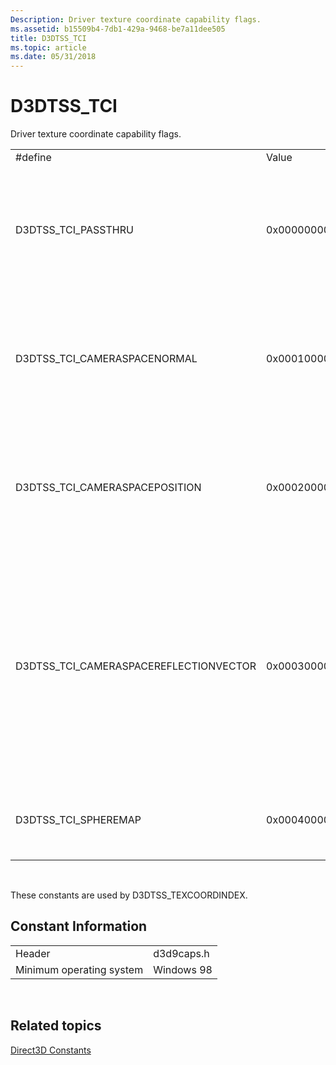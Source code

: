 ```yaml
---
Description: Driver texture coordinate capability flags.
ms.assetid: b15509b4-7db1-429a-9468-be7a11dee505
title: D3DTSS_TCI
ms.topic: article
ms.date: 05/31/2018
---
```


# D3DTSS\_TCI

Driver texture coordinate capability flags.



|                                          |             |                                                                                                                                                                                                                      |
|------------------------------------------|-------------|----------------------------------------------------------------------------------------------------------------------------------------------------------------------------------------------------------------------|
| \#define                                 | Value       | Description                                                                                                                                                                                                          |
| D3DTSS\_TCI\_PASSTHRU                    | 0x00000000L | Use the specified texture coordinates contained within the vertex format. This value resolves to zero.                                                                                                               |
| D3DTSS\_TCI\_CAMERASPACENORMAL           | 0x00010000L | Use the vertex normal, transformed to camera space, as the input texture coordinates for this stage's texture transformation.                                                                                        |
| D3DTSS\_TCI\_CAMERASPACEPOSITION         | 0x00020000L | Use the vertex position, transformed to camera space, as the input texture coordinates for this stage's texture transformation.                                                                                      |
| D3DTSS\_TCI\_CAMERASPACEREFLECTIONVECTOR | 0x00030000L | Use the reflection vector, transformed to camera space, as the input texture coordinate for this stage's texture transformation. The reflection vector is computed from the input vertex position and normal vector. |
| D3DTSS\_TCI\_SPHEREMAP                   | 0x00040000L | Use the specified texture coordinates for sphere mapping.                                                                                                                                                            |



 

These constants are used by D3DTSS\_TEXCOORDINDEX.

## Constant Information



|                          |            |
|--------------------------|------------|
| Header                   | d3d9caps.h |
| Minimum operating system | Windows 98 |



 

## Related topics

<dl> <dt>

[Direct3D Constants](dx9-graphics-reference-d3d-constants.md)
</dt> </dl>

 

 



